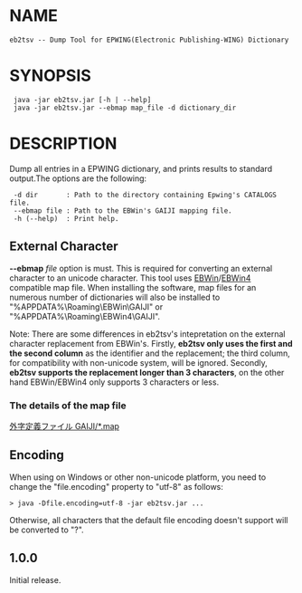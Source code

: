 # NAME

```
eb2tsv -- Dump Tool for EPWING(Electronic Publishing-WING) Dictionary
```

# SYNOPSIS

```
 java -jar eb2tsv.jar [-h | --help]
 java -jar eb2tsv.jar --ebmap map_file -d dictionary_dir
```

# DESCRIPTION
Dump all entries in a EPWING dictionary, and prints results to standard output.The options are the following:

```
 -d dir       : Path to the directory containing Epwing's CATALOGS file.
 --ebmap file : Path to the EBWin's GAIJI mapping file.
 -h (--help)  : Print help.
```


## External Character
**--ebmap** *file* option is must. This is required for converting an external character to an unicode character.
This tool uses [EBWin](http://www31.ocn.ne.jp/~h_ishida/EBPocket.html)/[EBWin4](http://ebstudio.info/manual/EBWin4/EBWin4.html) compatible map file. 
When installing the software, map files for an numerous number of dictionaries will also be installed to "%APPDATA%\Roaming\EBWin\GAIJI" or "%APPDATA%\Roaming\EBWin4\GAIJI".

Note: There are some differences in eb2tsv's intepretation on the external character replacement from EBWin's.
Firstly, **eb2tsv only uses the first and the second column** as the identifier and the replacement;
the third column, for compatibility with non-unicode system, will be ignored.
Secondly, **eb2tsv supports the replacement longer than 3 characters**, on the other hand
EBWin/EBWin4 only supports 3 characters or less.


### The details of the map file
[外字定義ファイル GAIJI/*.map](http://ebstudio.info/manual/EBPocket/0_0_4_4.html)

## Encoding
When using on Windows or other non-unicode platform,
you need to change the "file.encoding" property to "utf-8" as follows:

```
> java -Dfile.encoding=utf-8 -jar eb2tsv.jar ...
```

Otherwise, all characters that the default file encoding doesn't support will be converted to "?".


## 1.0.0
Initial release.
